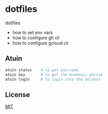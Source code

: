 # dotfiles

dotfiles

* how to set env vars
* how to configure gh cli
* how to configure gcloud cli

## Atuin

```bash
atuin status    # to get username
atuin key       # to get the mnemonic phrase
atuin login     # to login into the account
```

## License

[MIT](LICENSE)
